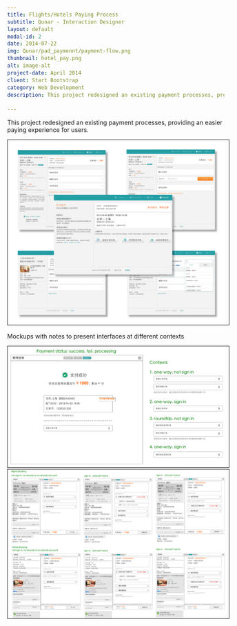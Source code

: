 ```yaml
---
title: Flights/Hotels Paying Process
subtitle: Qunar - Interaction Designer
layout: default
modal-id: 2
date: 2014-07-22
img: Qunar/pad_paymennt/payment-flow.png
thumbnail: hotel_pay.png
alt: image-alt
project-date: April 2014
client: Start Bootstrap
category: Web Development
description: This project redesigned an existing payment processes, providing an easier paying experience for users.  

---
```

This project redesigned an existing payment processes, providing an easier paying experience for users.
 
<img src="img/portfolio/Qunar/pad_paymennt/payment-flow.png" width="800px" border="1px" style="PADDING-RIGHT: 10px" class="img-responsive img-centered">

 Mockups with notes to present interfaces at different contexts 
  
<img src="img/portfolio/Qunar/pad_paymennt/account_pay_success.png" width="800px" border="1px" style="PADDING-RIGHT: 10px" class="img-responsive img-centered"> 

<img src="img/portfolio/Qunar/pad_paymennt/payment.png" width="800px" border="1px" style="PADDING-RIGHT: 10px" class="img-responsive img-centered"> 


<script>
  (function(i,s,o,g,r,a,m){i['GoogleAnalyticsObject']=r;i[r]=i[r]||function(){
  (i[r].q=i[r].q||[]).push(arguments)},i[r].l=1*new Date();a=s.createElement(o),
  m=s.getElementsByTagName(o)[0];a.async=1;a.src=g;m.parentNode.insertBefore(a,m)
  })(window,document,'script','//www.google-analytics.com/analytics.js','ga');

  ga('create', 'UA-57711404-1', 'auto');
  ga('send', 'pageview');

</script>